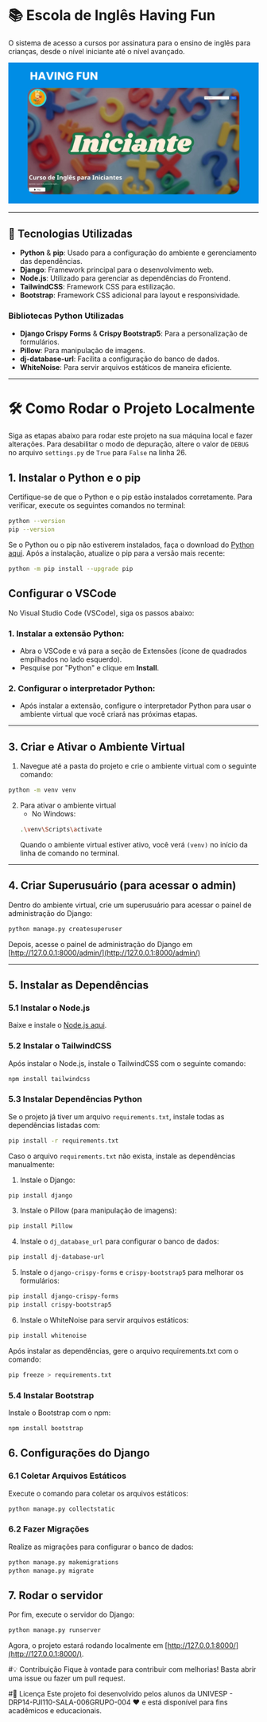 # 📚 Escola de Inglês Having Fun

O sistema de acesso a cursos por assinatura para o ensino de inglês para crianças, desde o nível iniciante até o nível avançado.

![Having Fun](media/thumb_filmes/having-fun.png)

---

## 🚀 Tecnologias Utilizadas

- **Python** & **pip**: Usado para a configuração do ambiente e gerenciamento das dependências.
- **Django**: Framework principal para o desenvolvimento web.
- **Node.js**: Utilizado para gerenciar as dependências do Frontend.
- **TailwindCSS**: Framework CSS para estilização.
- **Bootstrap**: Framework CSS adicional para layout e responsividade.

### Bibliotecas Python Utilizadas

- **Django Crispy Forms** & **Crispy Bootstrap5**: Para a personalização de formulários.
- **Pillow**: Para manipulação de imagens.
- **dj-database-url**: Facilita a configuração do banco de dados.
- **WhiteNoise**: Para servir arquivos estáticos de maneira eficiente.

---

# 🛠 Como Rodar o Projeto Localmente

Siga as etapas abaixo para rodar este projeto na sua máquina local e fazer alterações. Para desabilitar o modo de depuração, altere o valor de `DEBUG` no arquivo `settings.py` de `True` para `False` na linha 26.

## 1. Instalar o Python e o pip

Certifique-se de que o Python e o pip estão instalados corretamente. Para verificar, execute os seguintes comandos no terminal:

```bash
python --version
pip --version
```

Se o Python ou o pip não estiverem instalados, faça o download do [Python aqui](https://www.python.org/downloads/).
Após a instalação, atualize o pip para a versão mais recente:

```bash
python -m pip install --upgrade pip
```

## Configurar o VSCode
No Visual Studio Code (VSCode), siga os passos abaixo:

### 1. Instalar a extensão Python:

   - Abra o VSCode e vá para a seção de Extensões (ícone de quadrados empilhados no lado esquerdo).
   - Pesquise por "Python" e clique em <strong>Install</strong>.

### 2. Configurar o interpretador Python:

   - Após instalar a extensão, configure o interpretador Python para usar o ambiente virtual que você criará nas próximas etapas.

---

## 3. Criar e Ativar o Ambiente Virtual
1. Navegue até a pasta do projeto e crie o ambiente virtual com o seguinte comando:
```bash
python -m venv venv
```
2. Para ativar o ambiente virtual
    * No Windows:
    ```bash
    .\venv\Scripts\activate
    ```
    Quando o ambiente virtual estiver ativo, você verá <code>(venv)</code> no início da linha de comando no terminal.

---

## 4. Criar Superusuário (para acessar o admin)
Dentro do ambiente virtual, crie um superusuário para acessar o painel de administração do Django:
```bash
python manage.py createsuperuser
```
Depois, acesse o painel de administração do Django em [http://127.0.0.1:8000/admin/](http://127.0.0.1:8000/admin/)

---

## 5. Instalar as Dependências
### 5.1 Instalar o Node.js
Baixe e instale o [Node.js aqui](https://nodejs.org/pt).
### 5.2 Instalar o TailwindCSS
Após instalar o Node.js, instale o TailwindCSS com o seguinte comando:
```bash
npm install tailwindcss
```
### 5.3 Instalar Dependências Python
Se o projeto já tiver um arquivo <code>requirements.txt</code>, instale todas as dependências listadas com:
```bash
pip install -r requirements.txt
```
Caso o arquivo <code>requirements.txt</code> não exista, instale as dependências manualmente:

   1. Instale o Django:
   ```bash
   pip install django
   ``` 
   3. Instale o Pillow (para manipulação de imagens):
   ```bash
   pip install Pillow
   ```
   4. Instale o <code>dj_database_url</code> para configurar o banco de dados:
   ```bash
   pip install dj-database-url
   ```
   5. Instale o <code>django-crispy-forms</code> e <code>crispy-bootstrap5</code> para melhorar os formulários:
   ```bash
   pip install django-crispy-forms
   pip install crispy-bootstrap5
   ```
   6. Instale o WhiteNoise para servir arquivos estáticos:
   ```bash
   pip install whitenoise
   ```
Após instalar as dependências, gere o arquivo requirements.txt com o comando:
```bash
pip freeze > requirements.txt
```

### 5.4 Instalar Bootstrap
Instale o Bootstrap com o npm:
```bash
npm install bootstrap
```

## 6. Configurações do Django
### 6.1 Coletar Arquivos Estáticos
Execute o comando para coletar os arquivos estáticos:
```bash
python manage.py collectstatic
```
### 6.2 Fazer Migrações
Realize as migrações para configurar o banco de dados:
```bash
python manage.py makemigrations
python manage.py migrate
```

## 7. Rodar o servidor
Por fim, execute o servidor do Django:
```bash
python manage.py runserver
```
Agora, o projeto estará rodando localmente em [http://127.0.0.1:8000/](http://127.0.0.1:8000/).

#💡 Contribuição
Fique à vontade para contribuir com melhorias! Basta abrir uma issue ou fazer um pull request.

#📜 Licença
Este projeto foi desenvolvido pelos alunos da UNIVESP - DRP14-PJI110-SALA-006GRUPO-004 ❤️ e está disponível para fins acadêmicos e educacionais.
